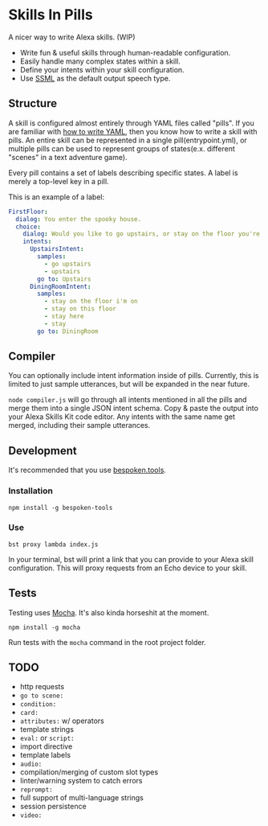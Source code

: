 Skills In Pills
===============

A nicer way to write Alexa skills. (WIP)

- Write fun & useful skills through human-readable configuration.
- Easily handle many complex states within a skill.
- Define your intents within your skill configuration.
- Use [SSML](https://developer.amazon.com/public/solutions/alexa/alexa-skills-kit/docs/speech-synthesis-markup-language-ssml-reference) as the default output speech type.

## Structure

A skill is configured almost entirely through YAML files called "pills".  If you are familiar with [how to write YAML](https://learnxinyminutes.com/docs/yaml/), then you know how to write a skill with pills.  An entire skill can be represented in a single pill(entrypoint.yml), or multiple pills can be used to represent groups of states(e.x. different "scenes" in a text adventure game).

Every pill contains a set of labels describing specific states.  A label is merely a top-level key in a pill.

This is an example of a label:

```yaml
FirstFloor:
  dialog: You enter the spooky house.
  choice:
    dialog: Would you like to go upstairs, or stay on the floor you're on?
    intents:
      UpstairsIntent:
        samples:
          - go upstairs
          - upstairs
        go to: Upstairs
      DiningRoomIntent:
        samples:
          - stay on the floor i'm on
          - stay on this floor
          - stay here
          - stay
        go to: DiningRoom
```

## Compiler

You can optionally include intent information inside of pills.  Currently, this is limited to just sample utterances, but will be expanded in the near future.

`node compiler.js` will go through all intents mentioned in all the pills and merge them into a single JSON intent schema.  Copy & paste the output into your Alexa Skills Kit code editor.  Any intents with the same name get merged, including their sample utterances.

## Development

It's recommended that you use [bespoken.tools](https://bespoken.tools/).

### Installation

`npm install -g bespoken-tools`

### Use

`bst proxy lambda index.js`

In your terminal, bst will print a link that you can provide to your Alexa skill configuration.  This will proxy requests from an Echo device to your skill.

## Tests

Testing uses [Mocha](https://github.com/mochajs/mocha).  It's also kinda horseshit at the moment.

`npm install -g mocha`

Run tests with the `mocha` command in the root project folder.

## TODO

- http requests
- `go to scene:`
- `condition:`
- `card:`
- `attributes:` w/ operators
- template strings
- `eval:` or `script:`
- import directive
- template labels
- `audio:`
- compilation/merging of custom slot types
- linter/warning system to catch errors
- `reprompt:`
- full support of multi-language strings
- session persistence
- `video:`




